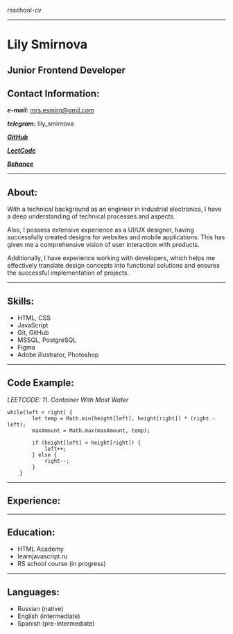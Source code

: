 rsschool-cv
**********
# Lily Smirnova
## Junior Frontend Developer

## Contact Information:
***e-mail:*** mrs.esmirn@gmil.com

***telegram:*** lily_smirnova

***[GitHub](https://github.com/LilySmirn)***

***[LeetCode](https://leetcode.com/u/LilySmirn/)***

***[Behance](https://www.behance.net/smirnova_lily)*** 

**********
## About:
With a technical background as an engineer in industrial electronics, I have a deep understanding of technical processes and aspects.

Also, I possess extensive experience as a UI/UX designer, having successfully created designs for websites and mobile applications. This has given me a comprehensive vision of user interaction with products.

Additionally, I have experience working with developers, which helps me effectively translate design concepts into functional solutions and ensures the successful implementation of projects.
**********
## Skills:

* HTML, CSS
* JavaScript
* Git, GitHub
* MSSQL, PostgreSQL
* Figma
* Adobe illustrator, Photoshop
**********
## Code Example:
*LEETCODE:  11. Container With Most Water*
```
while(left < right) {
        let temp = Math.min(height[left], height[right]) * (right - left);
        maxAmount = Math.max(maxAmount, temp);

        if (height[left] < height[right]) {
            left++;
        } else {
            right--;
        }
    }
```
**********
## Experience:
**********
## Education:

* HTML Academy
* learnjavascript.ru
* RS school course (in progress)
**********
## Languages:

* Russian (native)
* English (intermediate)
* Spanish (pre-intermediate)
